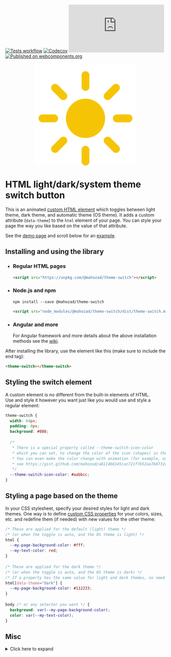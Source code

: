 [![Tests workflow](https://img.shields.io/github/actions/workflow/status/mahozad/theme-switch/ci.yml?label=Tests&logo=github)](https://github.com/mahozad/theme-switch/actions/workflows/ci.yml)
[![Codecov](https://img.shields.io/codecov/c/gh/mahozad/theme-switch?label=Coverage&logo=codecov&logoColor=%23FF56C0&token=C4P4I1TQTF)](https://codecov.io/gh/mahozad/theme-switch)
[![Minified size](https://img.shields.io/github/size/mahozad/theme-switch/dist/theme-switch.min.js?label=Minified%20size)](https://unpkg.com/@mahozad/theme-switch)
[![Published on webcomponents.org](https://img.shields.io/badge/webcomponents.org-published-9351dc.svg)](https://www.webcomponents.org/element/@mahozad/theme-switch)

<div align="center">

![Animated icon](https://raw.githubusercontent.com/mahozad/theme-switch/main/icon.svg)

</div>

# HTML light/dark/system theme switch button

This is an animated [custom HTML element](https://developer.mozilla.org/en-US/docs/Web/Web_Components/Using_custom_elements)
which toggles between light theme, dark theme, and automatic theme (OS theme).
It adds a custom attribute (`data-theme`) to the `html` element of your page.
You can style your page the way you like based on the value of that attribute.

See the [demo page](https://mahozad.ir/theme-switch/) and scroll below for an [example](#styling-a-page-based-on-the-theme).

## Installing and using the library

  - ### Regular HTML pages
    ```html
    <script src="https://unpkg.com/@mahozad/theme-switch"></script>
    ```
  - ### Node.js and npm
    ```shell
    npm install --save @mahozad/theme-switch
    ```
    ```html
    <script src="node_modules/@mahozad/theme-switch/dist/theme-switch.min.js"></script>
    ```

  - ### Angular and more
    For Angular framework and more details about the above installation methods see the [wiki](https://github.com/mahozad/theme-switch/wiki).

After installing the library, use the element like this (make sure to include the end tag):

```html
<theme-switch></theme-switch>
```

## Styling the switch element

A custom element is no different from the built-in elements of HTML.  
Use and style it however you want just like you would use and style a regular element:

```css
theme-switch {
  width: 64px;
  padding: 8px;
  background: #888;
  
  /*
   * There is a special property called --theme-switch-icon-color
   * which you can set, to change the color of the icon (shapes) in the switch.
   * You can even make the color change with animation (for example, on mouse hover);
   * see https://gist.github.com/mahozad/a8114b6145cac721f7652aa7b0732cf6
   */
  --theme-switch-icon-color: #aabbcc;
}
```

## Styling a page based on the theme

In your CSS stylesheet, specify your desired styles for light and dark themes.
One way is to define [custom CSS properties](https://developer.mozilla.org/en-US/docs/Web/CSS/Using_CSS_custom_properties)
for your colors, sizes, etc. and redefine them (if needed) with new values for the other theme:

```css
/* These are applied for the default (light) theme */
/* (or when the toggle is auto, and the OS theme is light) */
html {
  --my-page-background-color: #fff;
  --my-text-color: red;
}

/* These are applied for the dark theme */
/* (or when the toggle is auto, and the OS theme is dark) */
/* If a property has the same value for light and dark themes, no need to redeclare it here */
html[data-theme="dark"] {
  --my-page-background-color: #112233;
}

body /* or any selector you want */ {
  background: var(--my-page-background-color);
  color: var(--my-text-color);
}
```

## Misc

<details>

<summary>Click here to expand</summary>

The switch element fires (triggers) a custom event called `themeToggle` every time it is toggled (clicked).
You can listen and react to it if you want:

```javascript
document.addEventListener("themeToggle", event => {
  console.log(`Old theme: ${ event.detail.oldState }`);
  console.log(`New theme: ${ event.detail.newState }`);
  // More operations...
});
```

---

This widget was inspired by [this YouTube video](https://youtu.be/kZiS1QStIWc)
and [this library](https://github.com/GoogleChromeLabs/dark-mode-toggle).

---

See [this article](https://css-tricks.com/web-components-are-easier-than-you-think/)
which is about creating HTML custom elements.

See the icon for switching themes (located in the top right corner) on
[Google Fonts site](https://fonts.google.com/icons).  
Also see [this site](https://rastikerdar.github.io/vazirmatn).

See [this article](https://css-tricks.com/a-complete-guide-to-dark-mode-on-the-web)
for implementing dark/light theme on sites.

See [this post](https://stackoverflow.com/q/56300132/8583692) for how to override
dark/light theme for a site.

See [this comprehensive GitHub repo](https://github.com/mateusortiz/webcomponents-the-right-way) about custom elements.
  
See [this feature](https://chromestatus.com/feature/5452774595624960).

---

### Similar libraries
  - [Dark Mode Toggle](https://github.com/H0rn0chse/dark-mode-toggle)
  - [\<dark-mode-toggle>](https://github.com/GoogleChromeLabs/dark-mode-toggle)
  - [\<color-scheme-button>](https://github.com/CICCIOSGAMINO/color-scheme-button)
  - [\<theme-toggle>](https://github.com/mothepro/theme-toggle)
  - [Binary theme switcher component](https://github.com/diegosanchezp/theme-switcher-component)

---

TODO:
  - Try to add the library to [rufus site](https://github.com/pbatard/rufus-web)
  - Try to add the library to [jest site](https://github.com/facebook/jest) (probably its `docs/` directory. see [this PR](https://github.com/facebook/jest/pull/11021))
  - Try to add the library to [MDN site](https://developer.mozilla.org/en-US/)
  - Try to add the library to [docusaurus](https://github.com/facebook/docusaurus)
  - Try to add the library to [dokka](https://github.com/Kotlin/dokka)
  - Try to add the library to [mkdocs-material](https://github.com/squidfunk/mkdocs-material)
  - Try to add the library to [bootstrap website](https://getbootstrap.com/)
  - See [chrome auto dark feature for android](https://developer.chrome.com/blog/new-in-chrome-98/#autodark-opt-out)

</details>
